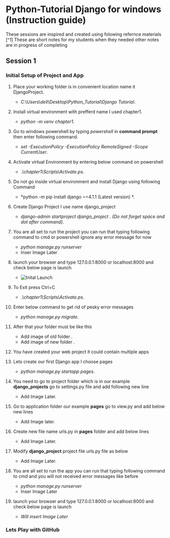 # Python-Tutorial Django for windows (Instruction guide)

These sessions are inspired and created using folowing refernce materials [^1]
These are short notes for my students when they needed other notes are in progress of completing   
## Session 1 

### Initial Setup of Project and App

1. Place your working folder is in convenient location name it DjangoProject.
    - *C:\Users\dell\Desktop\Python_Tutorial\Django Tutorial*.

2. Install virtual environment with prefferd name I used chapter1.
    - *python -m venv chapter1*.


3. Go to windows powershell by typing *powershell* in **command prompt** then enter following command.
    - *set -ExecutionPolicy -ExecutionPolicy RemoteSigned -Scope CurrentUser*.


4. Activate virtual Environment by entering below command on powershell
    - *.\chapter1\Scripts\Activate.ps*.


5. Do not go inside virtual environment and install Django using following Command
    - *python -m pip install django ~=4.1.1 (Latest version) *.


6. Create Django Project I use name django_project 
    - *django-admin startproject django_project . (Do not forget space and dot after command)*.


7. You are all set to run the project you can run that typing following command to cmd or powershell ignore any error message for now
    - *python manage.py runserver*
    - Inser Image Later


8. launch your browser and type 127.0.0.1:8000 or localhost:8000 and check below page is launch 
    - ![Inital Launch](https://github.com/tswansha/GitHubImageCollection/blob/ec8a680efe20d94b3e4ac66341d73012eaac354b/Django%20initial%20project.PNG)

9. To Exit press Ctrl+C
    - *.\chapter1\Scripts\Activate.ps*.

10. Enter below command to get rid of pesky error messages 
    - *python manage.py migrate*.

11. After that your folder must be like this  
    - Add image of old folder .
    - Add image of new folder .

12. You have created your web project it could contain multiple apps   

13. Lets create our first Django app I choose pages   
    - *python manage.py startapp pages*.

14. You need to go to project folder which is in our example **django_projects** go to settings.py file and add following new line   
    - Add Image Later.

15. Go to application folder our example **pages** go to view.py and add below new lines   
    - Add Image later.

16. Create new file name urls.py in **pages** folder  and add below lines 
    - Add Image Later.

17. Modify **django_project** project file urls.py file as below  
    - Add Image Later.

18. You are all set to run the app you can run that typing following command to cmd and you will not received error messages like before 
    - *python manage.py runserver*
    - Inser Image Later


19. launch your browser and type 127.0.0.1:8000 or localhost:8000 and check below page is launch 
    - *Will insert Image Later*



### Lets Play with GitHub
